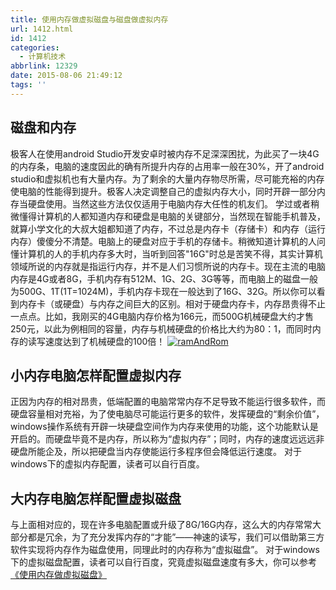 ```yaml
---
title: 使用内存做虚拟磁盘与磁盘做虚拟内存
url: 1412.html
id: 1412
categories:
  - 计算机技术
abbrlink: 12329
date: 2015-08-06 21:49:12
tags: ''
---
```


磁盘和内存
-----

极客人在使用android Studio开发安卓时被内存不足深深困扰，为此买了一块4G的内存条，电脑的速度因此的确有所提升内存的占用率一般在30%，开了android studio和虚拟机也有大量内存。为了剩余的大量内存物尽所需，尽可能充裕的内存使电脑的性能得到提升。极客人决定调整自己的虚拟内存大小，同时开辟一部分内存当硬盘使用。当然这些方法仅仅适用于电脑内存大任性的机友们。 学过或者稍微懂得计算机的人都知道内存和硬盘是电脑的关键部分，当然现在智能手机普及，就算小学文化的大叔大姐都知道了内存，不过总是内存卡（存储卡）和内存（运行内存）傻傻分不清楚。电脑上的硬盘对应于手机的存储卡。稍微知道计算机的人问懂计算机的人的手机内存多大时，当听到回答"16G"时总是苦笑不得，其实计算机领域所说的内存就是指运行内存，并不是人们习惯所说的内存卡。现在主流的电脑内存是4G或者8G，手机内存有512M、1G、2G、3G等等，而电脑上的磁盘一般为500G、1T(1T=1024M)，手机内存卡现在一般达到了16G、32G。所以你可以看到内存卡（或硬盘）与内存之间巨大的区别。相对于硬盘内存卡，内存昂贵得不止一点点。比如，我刚买的4G电脑内存价格为166元，而500G机械硬盘大约才售250元，以此为例相同的容量，内存与机械硬盘的价格比大约为80：1，而同时内存的读写速度达到了机械硬盘的100倍！ [![ramAndRom](http://baiyuan.wang/wp-content/uploads/2015/08/ramAndRom.jpg)](http://baiyuan.wang/wp-content/uploads/2015/08/ramAndRom.jpg)    

小内存电脑怎样配置虚拟内存
-------------

正因为内存的相对昂贵，低端配置的电脑常常内存不足导致不能运行很多软件，而硬盘容量相对充裕，为了使电脑尽可能运行更多的软件，发挥硬盘的“剩余价值”，windows操作系统有开辟一块硬盘空间作为内存来使用的功能，这个功能默认是开启的。而硬盘毕竟不是内存，所以称为“虚拟内存”；同时，内存的速度远远远非硬盘所能企及，所以把硬盘当内存使能运行多程序但会降低运行速度。 对于windows下的虚拟内存配置，读者可以自行百度。

大内存电脑怎样配置虚拟磁盘
-------------

与上面相对应的，现在许多电脑配置或升级了8G/16G内存，这么大的内存常常大部分都是冗余，为了充分发挥内存的“才能”——神速的读写，我们可以借助第三方软件实现将内存作为磁盘使用，同理此时的内存称为“虚拟磁盘”。 对于windows下的虚拟磁盘配置，读者可以自行百度，究竟虚拟磁盘速度有多大，你可以参考[《使用内存做虚拟磁盘》](http://baiyuan.wang/use-memory-as-virtual-disk.html)